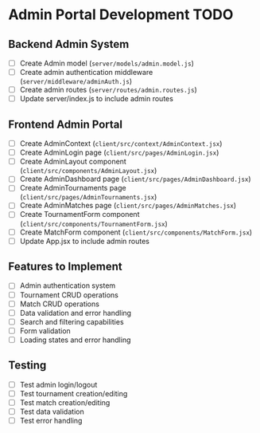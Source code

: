 # Admin Portal Development TODO

## Backend Admin System
- [ ] Create Admin model (`server/models/admin.model.js`)
- [ ] Create admin authentication middleware (`server/middleware/adminAuth.js`)
- [ ] Create admin routes (`server/routes/admin.routes.js`)
- [ ] Update server/index.js to include admin routes

## Frontend Admin Portal
- [ ] Create AdminContext (`client/src/context/AdminContext.jsx`)
- [ ] Create AdminLogin page (`client/src/pages/AdminLogin.jsx`)
- [ ] Create AdminLayout component (`client/src/components/AdminLayout.jsx`)
- [ ] Create AdminDashboard page (`client/src/pages/AdminDashboard.jsx`)
- [ ] Create AdminTournaments page (`client/src/pages/AdminTournaments.jsx`)
- [ ] Create AdminMatches page (`client/src/pages/AdminMatches.jsx`)
- [ ] Create TournamentForm component (`client/src/components/TournamentForm.jsx`)
- [ ] Create MatchForm component (`client/src/components/MatchForm.jsx`)
- [ ] Update App.jsx to include admin routes

## Features to Implement
- [ ] Admin authentication system
- [ ] Tournament CRUD operations
- [ ] Match CRUD operations
- [ ] Data validation and error handling
- [ ] Search and filtering capabilities
- [ ] Form validation
- [ ] Loading states and error handling

## Testing
- [ ] Test admin login/logout
- [ ] Test tournament creation/editing
- [ ] Test match creation/editing
- [ ] Test data validation
- [ ] Test error handling
